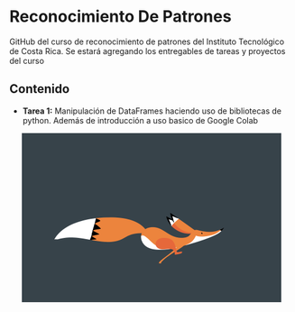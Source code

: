 # Reconocimiento De Patrones

GitHub del curso de reconocimiento de patrones del Instituto Tecnológico de Costa Rica. Se estará agregando los entregables de tareas y proyectos del curso

## Contenido

* **Tarea 1:** Manipulación de DataFrames haciendo uso de bibliotecas de python. Además de introducción a uso basico de Google Colab

<p align="center">
  <img width="460" height="300" src="https://github.com/slopezRedfox/Reconocimiento_De_Patrones/blob/master/ReadMe_Images/logo.gif">
</p>
